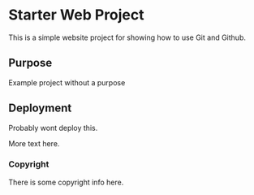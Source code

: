 # Starter Web Project

This is a simple website project for showing how to use Git and Github.

## Purpose

Example project without a purpose

## Deployment

Probably wont deploy this.

More text here.

### Copyright

There is some copyright info here.
